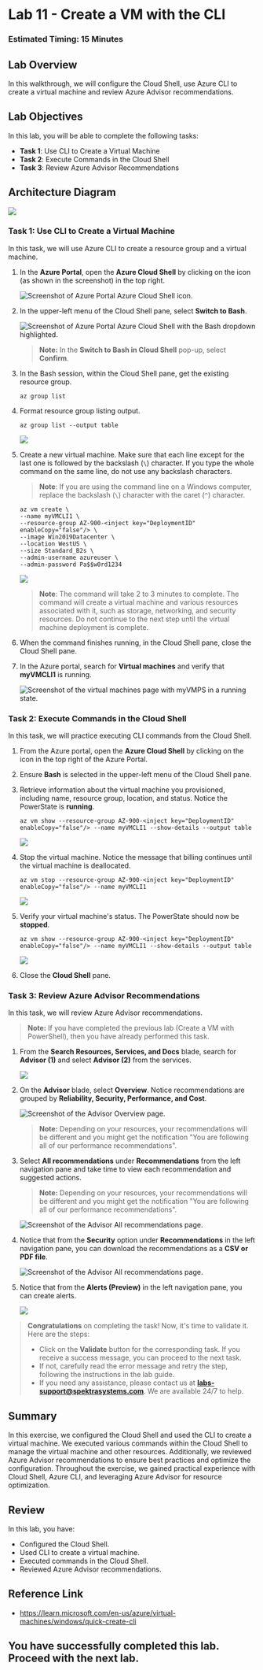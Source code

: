 # Lab 11 - Create a VM with the CLI

### Estimated Timing: 15 Minutes

## Lab Overview

In this walkthrough, we will configure the Cloud Shell, use Azure CLI to create a virtual machine and review Azure Advisor recommendations.

## Lab Objectives

In this lab, you will be able to complete the following tasks:

+ **Task 1**: Use CLI to Create a Virtual Machine
+ **Task 2**: Execute Commands in the Cloud Shell
+ **Task 3**: Review Azure Advisor Recommendations

## Architecture Diagram

![](../images/az900lab11.png)

### Task 1: Use CLI to Create a Virtual Machine

In this task, we will use Azure CLI to create a resource group and a virtual machine.  

1. In the **Azure Portal**, open the **Azure Cloud Shell** by clicking on the icon (as shown in the screenshot) in the top right.

    ![Screenshot of Azure Portal Azure Cloud Shell icon.](../images/AZ-900-1101.png)

1. In the upper-left menu of the Cloud Shell pane, select **Switch to Bash**. 

    ![Screenshot of Azure Portal Azure Cloud Shell with the Bash dropdown highlighted.](../images/switchtobash.png)

    >**Note:** In the **Switch to Bash in Cloud Shell** pop-up, select **Confirm**.

1. In the Bash session, within the Cloud Shell pane, get the existing resource group. 

    ```cli
    az group list
    ```

1. Format resource group listing output.

    ```cli
    az group list --output table
    ```
    ![](./images/az-900-109.png)    

1. Create a new virtual machine. Make sure that each line except for the last one is followed by the backslash (`\`) character. If you type the whole command on the same line, do not use any backslash characters. 

    >**Note**: If you are using the command line on a Windows computer, replace the backslash (`\`) character with the caret (`^`) character.

    ```cli
    az vm create \
    --name myVMCLI1 \
    --resource-group AZ-900-<inject key="DeploymentID" enableCopy="false"/> \
    --image Win2019Datacenter \
    --location WestUS \
    --size Standard_B2s \
    --admin-username azureuser \
    --admin-password Pa$$w0rd1234
    ```    

    ![](./images/az-900-110.png)   

    >**Note**: The command will take 2 to 3 minutes to complete. The command will create a virtual machine and various resources associated with it, such as storage, networking, and security resources. Do not continue to the next step until the virtual machine deployment is complete. 

1. When the command finishes running, in the Cloud Shell pane, close the Cloud Shell pane.

1. In the Azure portal, search for **Virtual machines** and verify that **myVMCLI1** is running.

    ![Screenshot of the virtual machines page with myVMPS in a running state.](./images/az-900-111.png)

### Task 2: Execute Commands in the Cloud Shell

In this task, we will practice executing CLI commands from the Cloud Shell. 

1. From the Azure portal, open the **Azure Cloud Shell** by clicking on the icon in the top right of the Azure Portal.

1. Ensure **Bash** is selected in the upper-left menu of the Cloud Shell pane.

1. Retrieve information about the virtual machine you provisioned, including name, resource group, location, and status. Notice the PowerState is **running**.

    ```cli
    az vm show --resource-group AZ-900-<inject key="DeploymentID" enableCopy="false"/> --name myVMCLI1 --show-details --output table 
    ```
    ![](./images/az-900-112.png)

1. Stop the virtual machine. Notice the message that billing continues until the virtual machine is deallocated.

    ```cli
    az vm stop --resource-group AZ-900-<inject key="DeploymentID" enableCopy="false"/> --name myVMCLI1
    ```
    ![](./images/az-900-113.png)    

1. Verify your virtual machine's status. The PowerState should now be **stopped**.

    ```cli
    az vm show --resource-group AZ-900-<inject key="DeploymentID" enableCopy="false"/> --name myVMCLI1 --show-details --output table 
    ```
    ![](./images/az-900-114.png)

1. Close the **Cloud Shell** pane.

### Task 3: Review Azure Advisor Recommendations

In this task, we will review Azure Advisor recommendations.

>**Note:** If you have completed the previous lab (Create a VM with PowerShell), then you have already performed this task. 

1. From the **Search Resources, Services, and Docs** blade, search for **Advisor (1)** and select **Advisor (2)** from the services.

   ![](./images/az-900-101.png)

1. On the **Advisor** blade, select **Overview**. Notice recommendations are grouped by **Reliability, Security, Performance, and Cost**.

    ![Screenshot of the Advisor Overview page. ](./images/az-900-102.png)

    >**Note:** Depending on your resources, your recommendations will be different and you might get the notification "You are following all of our performance recommendations".

1. Select **All recommendations** under **Recommendations** from the left navigation pane and take time to view each recommendation and suggested actions.

    >**Note:** Depending on your resources, your recommendations will be different and you might get the notification "You are following all of our performance recommendations".

    ![Screenshot of the Advisor All recommendations page. ](../images/l10.3.png)

1. Notice that from the **Security** option under **Recommendations** in the left navigation pane, you can download the recommendations as a **CSV or PDF file**.

    ![Screenshot of the Advisor All recommendations page. ](./images/az-900-103.png)

1. Notice that from the **Alerts (Preview)** in the left navigation pane, you can create alerts.

   ![](./images/az-900-104.png)

> **Congratulations** on completing the task! Now, it's time to validate it. Here are the steps:
> - Click on the **Validate** button for the corresponding task. If you receive a success message, you can proceed to the next task. 
> - If not, carefully read the error message and retry the step, following the instructions in the lab guide.
> - If you need any assistance, please contact us at **labs-support@spektrasystems.com**. We are available 24/7 to help.

<validation step="8f9add24-dede-42e6-97b7-e058d986c0a4" />

## Summary
In this exercise, we configured the Cloud Shell and used the CLI to create a virtual machine. We executed various commands within the Cloud Shell to manage the virtual machine and other resources. Additionally, we reviewed Azure Advisor recommendations to ensure best practices and optimize the configuration. Throughout the exercise, we gained practical experience with Cloud Shell, Azure CLI, and leveraging Azure Advisor for resource optimization.
 
## Review
In this lab, you have:
- Configured the Cloud Shell.
- Used CLI to create a virtual machine.
- Executed commands in the Cloud Shell.
- Reviewed Azure Advisor recommendations.

## Reference Link

- https://learn.microsoft.com/en-us/azure/virtual-machines/windows/quick-create-cli
   
## You have successfully completed this lab. Proceed with the next lab.
